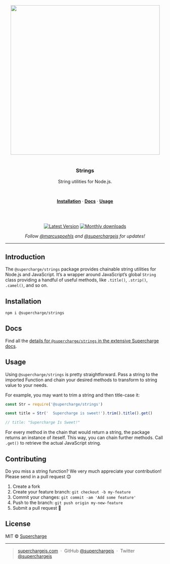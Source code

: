 <div align="center">
  <a href="https://superchargejs.com">
    <img width="471" style="max-width:100%;" src="https://superchargejs.com/images/supercharge-text.svg" />
  </a>
  <br/>
  <br/>
  <p>
    <h3>Strings</h3>
  </p>
  <p>
    String utilities for Node.js.
  </p>
  <br/>
  <p>
    <a href="#installation"><strong>Installation</strong></a> ·
    <a href="#Docs"><strong>Docs</strong></a> ·
    <a href="#usage"><strong>Usage</strong></a>
  </p>
  <br/>
  <br/>
  <p>
    <a href="https://www.npmjs.com/package/@supercharge/strings"><img src="https://img.shields.io/npm/v/@supercharge/strings.svg" alt="Latest Version"></a>
    <a href="https://www.npmjs.com/package/@supercharge/strings"><img src="https://img.shields.io/npm/dm/@supercharge/strings.svg" alt="Monthly downloads"></a>
  </p>
  <p>
    <em>Follow <a href="http://twitter.com/marcuspoehls">@marcuspoehls</a> and <a href="http://twitter.com/superchargejs">@superchargejs</a> for updates!</em>
  </p>
</div>

---

## Introduction
The `@supercharge/strings` package provides chainable string utilities for Node.js and JavaScript. It’s a wrapper around JavaScript’s global `String` class providing a handful of useful methods, like `.title()`, `.strip()`, `.camel()`, and so on.


## Installation

```
npm i @supercharge/strings
```


## Docs
Find all the [details for `@supercharge/strings` in the extensive Supercharge docs](https://superchargejs.com/docs/strings).


## Usage
Using `@supercharge/strings` is pretty straightforward. Pass a string to the imported Function and chain your desired methods to transform to string value to your needs.

For example, you may want to trim a string and then title-case it:

```js
const Str = require('@supercharge/strings')

const title = Str('  Supercharge is sweet!').trim().title().get()

// title: "Supercharge Is Sweet!"
```

For every method in the chain that would return a string, the package returns an instance of iteself. This way, you can chain further methods. Call `.get()` to retrieve the actual JavaScript string.


## Contributing
Do you miss a string function? We very much appreciate your contribution! Please send in a pull request 😊

1.  Create a fork
2.  Create your feature branch: `git checkout -b my-feature`
3.  Commit your changes: `git commit -am 'Add some feature'`
4.  Push to the branch: `git push origin my-new-feature`
5.  Submit a pull request 🚀


## License
MIT © [Supercharge](https://superchargejs.com)

---

> [superchargejs.com](https://superchargejs.com) &nbsp;&middot;&nbsp;
> GitHub [@superchargejs](https://github.com/superchargejs/) &nbsp;&middot;&nbsp;
> Twitter [@superchargejs](https://twitter.com/superchargejs)
